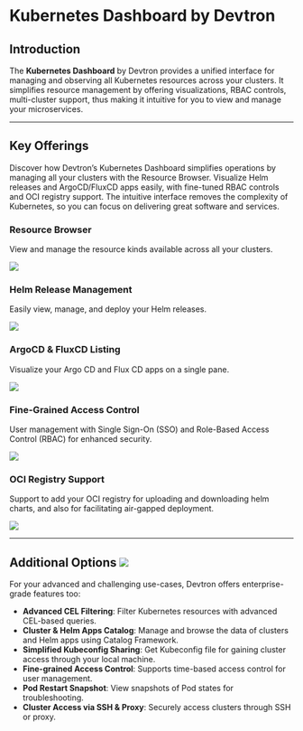 # Kubernetes Dashboard by Devtron

## Introduction

The **Kubernetes Dashboard** by Devtron provides a unified interface for managing and observing all Kubernetes resources across your clusters. It simplifies resource management by offering visualizations, RBAC controls, multi-cluster support, thus making it intuitive for you to view and manage your microservices.

---

## Key Offerings

Discover how Devtron’s Kubernetes Dashboard simplifies operations by managing all your clusters with the Resource Browser. Visualize Helm releases and ArgoCD/FluxCD apps easily, with fine-tuned RBAC controls and OCI registry support. The intuitive interface removes the complexity of Kubernetes, so you can focus on delivering great software and services.

### Resource Browser

View and manage the resource kinds available across all your clusters.

![](https://devtron-public-asset.s3.us-east-2.amazonaws.com/images/dashboard/resource-browser-showcase.jpg)

### Helm Release Management

Easily view, manage, and deploy your Helm releases. 

![](https://devtron-public-asset.s3.us-east-2.amazonaws.com/images/dashboard/helm-apps-showcase.jpg)

### ArgoCD & FluxCD Listing

Visualize your Argo CD and Flux CD apps on a single pane.

![](https://devtron-public-asset.s3.us-east-2.amazonaws.com/images/dashboard/argo-flux.gif)

### Fine-Grained Access Control

User management with Single Sign-On (SSO) and Role-Based Access Control (RBAC) for enhanced security.

![](https://devtron-public-asset.s3.us-east-2.amazonaws.com/images/dashboard/user-manage-showcase.jpg)

### OCI Registry Support

Support to add your OCI registry for uploading and downloading helm charts, and also for facilitating air-gapped deployment.

![](https://devtron-public-asset.s3.us-east-2.amazonaws.com/images/dashboard/oci-registry-showcase.jpg)

---

## Additional Options [![](https://devtron-public-asset.s3.us-east-2.amazonaws.com/images/elements/EnterpriseTag.svg)](https://devtron.ai/pricing)

For your advanced and challenging use-cases, Devtron offers enterprise-grade features too:

- **Advanced CEL Filtering**: Filter Kubernetes resources with advanced CEL-based queries.
- **Cluster & Helm Apps Catalog**: Manage and browse the data of clusters and Helm apps using Catalog Framework.
- **Simplified Kubeconfig Sharing**: Get Kubeconfig file for gaining cluster access through your local machine.
- **Fine-grained Access Control**: Supports time-based access control for user management.
- **Pod Restart Snapshot**: View snapshots of Pod states for troubleshooting.
- **Cluster Access via SSH & Proxy**: Securely access clusters through SSH or proxy.
